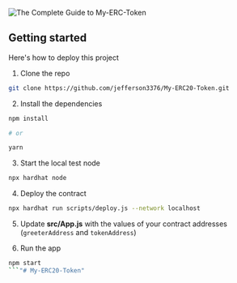 ![The Complete Guide to My-ERC-Token
](https://dev-to-uploads.s3.amazonaws.com/uploads/articles/fxq0yu3jd7qw35itdxii.jpg)


## Getting started

Here's how to deploy this project

1. Clone the repo

```sh
git clone https://github.com/jefferson3376/My-ERC20-Token.git
```

2. Install the dependencies

```sh
npm install

# or

yarn
```

3. Start the local test node

```sh
npx hardhat node
```

4. Deploy the contract

```sh
npx hardhat run scripts/deploy.js --network localhost
```

5. Update __src/App.js__ with the values of your contract addresses (`greeterAddress` and `tokenAddress`)

6. Run the app

```sh
npm start
```"# My-ERC20-Token" 
